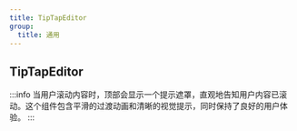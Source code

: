 ```yaml
---
title: TipTapEditor
group:
  title: 通用
---
```


## TipTapEditor

:::info
当用户滚动内容时，顶部会显示一个提示遮罩，直观地告知用户内容已滚动。这个组件包含平滑的过渡动画和清晰的视觉提示，同时保持了良好的用户体验。
:::

<code src="./examples/demo1.tsx"></code>
